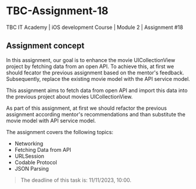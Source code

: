 # TBC-Assignment-18
TBC IT Academy | iOS development Course | Module 2 | Assignment #18

## Assignment concept

In this assignment, our goal is to enhance the movie UICollectionView project by fetching data from an open API. To achieve this, at first we should fecator the previous assignment based on the mentor's feedback. Subsequently,  replace the existing movie model with the API service model.

This assignment aims to fetch data from open API and import this data into the previous project about movies UICollectionView. 

As part of this assignment, at first we should refactor the previous assignment according mentor's recommendations and than substitute the movie model with API service model. 

The assignment covers the following topics: 
* Networking
* Fetching Data from API
* URLSession
* Codable Protocol
* JSON Parsing


> The deadline of this task is: 11/11/2023, 10:00. 
